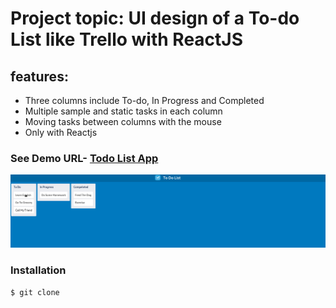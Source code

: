 # Project topic: UI design of a To-do List like Trello with ReactJS
## features:
* Three columns include To-do, In Progress and Completed
* Multiple sample and static tasks in each column
* Moving tasks between columns with the mouse
* Only with Reactjs

### See Demo URL- [Todo List App](https://nda-kd.github.io/Reactjs-dnd-todo-list/)
![](docs/to-do-list.gif)

### Installation
``` $ git clone  ```

